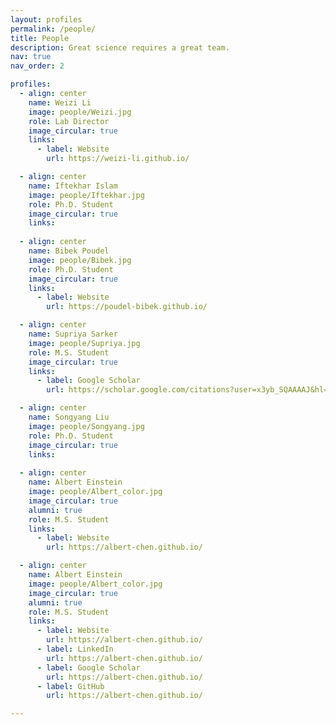 ```yaml
---
layout: profiles
permalink: /people/
title: People
description: Great science requires a great team.
nav: true
nav_order: 2

profiles:
  - align: center
    name: Weizi Li
    image: people/Weizi.jpg
    role: Lab Director
    image_circular: true 
    links: 
      - label: Website
        url: https://weizi-li.github.io/

  - align: center
    name: Iftekhar Islam
    image: people/Iftekhar.jpg
    role: Ph.D. Student
    image_circular: true 
    links: 
      
  - align: center
    name: Bibek Poudel
    image: people/Bibek.jpg
    role: Ph.D. Student
    image_circular: true 
    links:
      - label: Website
        url: https://poudel-bibek.github.io/

  - align: center
    name: Supriya Sarker
    image: people/Supriya.jpg
    role: M.S. Student
    image_circular: true 
    links:
      - label: Google Scholar
        url: https://scholar.google.com/citations?user=x3yb_SQAAAAJ&hl=en&oi=ao

  - align: center
    name: Songyang Liu
    image: people/Songyang.jpg
    role: Ph.D. Student
    image_circular: true 
    links:
      
  - align: center
    name: Albert Einstein
    image: people/Albert_color.jpg
    image_circular: true
    alumni: true 
    role: M.S. Student
    links:
      - label: Website
        url: https://albert-chen.github.io/

  - align: center
    name: Albert Einstein
    image: people/Albert_color.jpg
    image_circular: true
    alumni: true 
    role: M.S. Student
    links:
      - label: Website
        url: https://albert-chen.github.io/
      - label: LinkedIn
        url: https://albert-chen.github.io/
      - label: Google Scholar
        url: https://albert-chen.github.io/
      - label: GitHub
        url: https://albert-chen.github.io/

---
```


